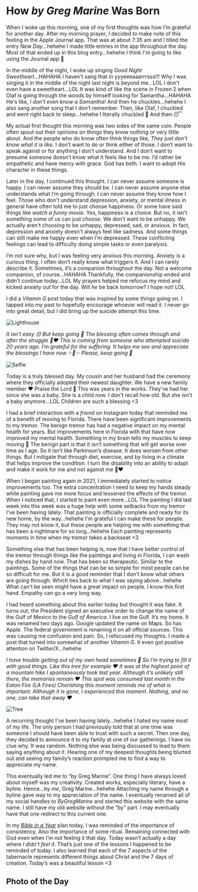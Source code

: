 # How *by Greg Marine* Was Born

When I woke up this morning, one of my first thoughts was how I’m grateful for another day. After my morning prayer, I decided to make note of this feeling in the Apple Journal app. That was at about 7:35 am and I titled the entry *New Day*...hehehe I made little entries in the app throughout the day. Most of that ended up in this blog entry...hehehe I think I'm going to like using the Journal app 🤭

In the middle of the night, I woke up singing *Good Night Sweetheart*...HAHAHA I haven't sang that in yyyeeeaaarrrsss!!! Why I was singing it in the middle of the night last night is beyond me...LOL I don't even have a sweetheart...LOL It was kind of like the scene in Frozen 2 when Olaf is going through the woods by himself looking for Samantha...HAHAHA He's like, *I don't even know a Samantha!* And then he chuckles...hehehe I also sang another song that I don’t remember. Then, like Olaf, I chuckled and went right back to sleep...hehehe I literally chuckled 🤭 And then 😴

My actual first thought this morning was two sides of the same coin. People often spout out their opinions on things they know nothing or very little about. And the people who do know often think things like, *They just don’t know what it is like.* I don’t want to do or think either of those. I don’t want to speak against or for anything I don’t understand. And I don’t want to presume someone doesn’t know what it feels like to be me. I’d rather be empathetic and have mercy with grace. God has both. I want to adopt His character in these things.

Later in the day, I continued this thought. I can never assume someone is happy. I can never assume they should be. I can never assume anyone else understands what I’m going through. I can never assume they know how I feel. Those who don't understand depression, anxiety, or mental illness in general have often told me to just choose happiness. Or some have said things like *watch a funny movie*. Yes, happiness is a choice. But no, it isn't something some of us can just *choose*. We don't want to be unhappy. We actually aren't choosing to be unhappy, depressed, sad, or anxious. In fact, depression and anxiety doesn't always feel like sadness. And some things can still make me happy even when I'm depressed. These conflicting feelings can lead to difficulty doing simple tasks or even paralysis.

I’m not sure why, but I was feeling very anxious this morning. Anxiety is a curious thing. I often don’t really know what triggers it. And I can rarely describe it. Sometimes, it’s a companion throughout the day. Not a welcome companion, of course...HAHAHA Thankfully, the companionship ended and didn't continue today...LOL My prayers helped me refocus my mind and kicked anxiety out for the day. Will *he* be back tomorrow? I hope not! LOL

I did a *Vitamin G* post today that was inspired by some things going on. I tapped into my past to hopefully encourage whoever will read it. I never go into great detail, but I did bring up the suicide attempt this time.

![Lighthouse](./media/IMG_5955.jpeg)

*It isn’t easy 😔 But keep going 🙌 The blessing often comes through and after the struggle 🤗❤️ This is coming from someone who attempted suicide 20 years ago. I’m grateful for the suffering. It helps me see and appreciate the blessings I have now ✨💞✨ Please, keep going 🙏*

![Selfie](./media/IMG_5959.jpeg)

Today is a truly blessed day. My cousin and her husband had the ceremony where they officially adopted their newest daughter. We have a new family member ❤️ Praise the Lord 🙌 This was years in the works. They've had her since she was a baby. She is a child now. I don't recall how old. But she isn't a baby anymore...LOL Children are such a blessing <3

I had a brief interaction with a *friend* on Instagram today that reminded me of a benefit of moving to Florida. There have been significant improvements to my tremor. The benign tremor has had a negative impact on my mental health for years. But improvements here in Florida with that have now improved my mental health. Something in my brain tells my muscles to keep moving 🫨 The benign part is that it isn’t something that will get worse over time as I age. So it isn’t like Parkinson’s disease. It does worsen from other things. But I mitigate that through diet, exercise, and by living in a climate that helps improve the condition. I turn the disability into an ability to adapt and make it work for me and not against me 🤗❤️

When I began painting again in 2021, I immediately started to notice improvements too. The extra concentration I need to keep my hands steady while painting gave me more focus and lessened the effects of the tremor. When I noticed that, I started to paint even more...LOL The painting I did last week into this week was a huge help with some setbacks from my tremor I've been having lately. That painting is officially complete and ready for its new home, by the way...hehehe I'm grateful I can make these for people. They may not know it, but these people are helping me with something that has been a nightmare for so long...hehehe Each painting represents moments in time when my tremor takes a backseat <3

Something else that has been helping is, now that I have better control of the tremor through things like the paintings and living in Florida, I can wash my dishes by hand now. That has been so therapeutic. Similar to the paintings. Some of the things that can be so simple for most people can be so difficult for me. But it is a good reminder that I don't know what others are going through. Which ties back to what I was saying above...hehehe What can't be seen might have a great impact on people. I know this first hand. Empathy can go a very long way.

I had heard something about this earlier today but thought it was fake. It turns out, the President signed an executive order to change the name of the Gulf of Mexico to the *Gulf of America*. I live on the Gulf. It’s my home. It was renamed two days ago. Google updated the name on Maps. So has Apple. The federal government is renaming it on all official sources. This was causing me confusion and pain. So, I refocused my thoughts. I made a post that turned into somewhat of another *Vitamin G*. It even got positive attention on Twitter/X...hehehe

*I have trouble getting out of my own head sometimes 🤣 So I’m trying to fill it with good things. Like this tree for example ❤️ It was at the highest point of a mountain hike I spontaneously took last year. Although it’s unlikely still there, the memories remain ❤️ This spot was consumed last month in the Eaton Fire (LA Fires) Cherishing this moment reminds me of what is important. Although it is gone, I experienced this moment. Nothing, and no one, can take that away ❤️*

![Tree](./media/DSC02989.jpeg)

A recurring thought I've been having lately...hehehe I hated my name most of my life. The only person I had previously told that at one time was someone I should have been able to trust with such a secret. Then one day, they decided to announce it to my family at one of our gatherings. I have no clue why. It was random. Nothing else was being discussed to lead to them saying anything about it. Hearing one of my deepest thoughts being blurted out and seeing my family’s reaction prompted me to find a way to appreciate my name.

This eventually led me to “by Greg Marine”. One thing I have always loved about myself was my creativity. Created works, especially literary, have a byline. Hence...by *me*, Greg Marine...hehehe Attaching my name through a byline gave way to my appreciation of the name. I eventually renamed all of my social handles to *ByGregMarine* and started this website with the same name. I still have my old website without the “by” part. I may eventually have that one redirect to this current one.

In my [*Bible in a Year*](/bible/plans/bible-in-a-year/02/11) plan today, I was reminded of the importance of consistency. Also the importance of some ritual. Remaining connected with God even when I’m not feeling it that day. Today wasn’t actually a day where *I didn’t feel it*. That’s just one of the lessons I happened to be reminded of today. I also learned that each of the 7 aspects of the tabernacle represents different things about Christ and the 7 days of creation. Today’s was a beautiful lesson <3

## Photo of the Day

<!--@include: @/photos/photo-a-day/2025/02/11.md{3,}-->
